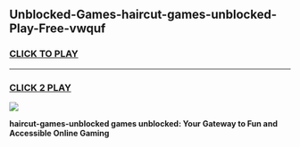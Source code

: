 
## Unblocked-Games-haircut-games-unblocked-Play-Free-vwquf
<h3>
<a href="https://premium76.site?title=haircut-games-unblocked&ref=09A">CLICK TO PLAY</a></h3>
<hr>

<h3>
<a href="https://premium76.site?title=haircut-games-unblocked&ref=09A">CLICK 2 PLAY</a>
  
</h3>

<a href="https://premium76.site?title=haircut-games-unblocked&ref=09A"><img src="https://clearcache.store/games.png"></a>


**haircut-games-unblocked games unblocked: Your Gateway to Fun and Accessible Online Gaming**
